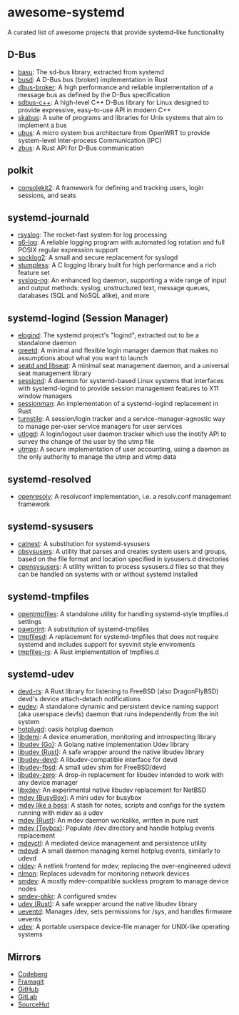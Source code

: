 # awesome-systemd
A curated list of awesome projects that provide systemd-like functionality

## D-Bus
* [basu](https://sr.ht/~emersion/basu/): The sd-bus library, extracted from
systemd
* [busd](https://github.com/dbus2/busd): A D-Bus bus (broker) implementation
in Rust
* [dbus-broker](https://github.com/bus1/dbus-broker): A high performance
and reliable implementation of a message bus as defined by the D-Bus
specification
* [sdbus-c++](https://github.com/Kistler-Group/sdbus-cpp): A high-level C++
D-Bus library for Linux designed to provide expressive, easy-to-use API in
modern C++
* [skabus](https://skarnet.org/software/skabus/): A suite of programs and
libraries for Unix systems that aim to implement a bus
* [ubus](https://openwrt.org/docs/techref/ubus): A micro system bus
architecture from OpenWRT to provide system-level Inter-process
Communication (IPC)
* [zbus](https://github.com/dbus2/zbus): A Rust API for D-Bus communication

## polkit
* [consolekit2](https://github.com/ConsoleKit2/ConsoleKit2): A framework for
defining and tracking users, login sessions, and seats

## systemd-journald
* [rsyslog](https://www.rsyslog.com/): The rocket-fast system for log
processing
* [s6-log](https://skarnet.org/software/s6/s6-log.html): A reliable logging
program with automated log rotation and full POSIX regular expression support
* [socklog2](https://smarden.org/socklog2/): A small and secure replacement
for syslogd
* [stumpless](https://github.com/goatshriek/stumpless): A C logging library
built for high performance and a rich feature set
* [syslog-ng](https://github.com/syslog-ng/syslog-ng): An enhanced log daemon,
supporting a wide range of input and output methods: syslog, unstructured text,
message queues, databases (SQL and NoSQL alike), and more

## systemd-logind (Session Manager)
* [elogind](https://github.com/elogind/elogind): The systemd project's
"logind", extracted out to be a standalone daemon
* [greetd](https://git.sr.ht/~kennylevinsen/greetd): A minimal and flexible
login manager daemon that makes no assumptions about what you want to launch
* [seatd and libseat](https://git.sr.ht/~kennylevinsen/seatd): A minimal seat
management daemon, and a universal seat management library
* [sessiond](https://jcrd.github.io/sessiond/): A daemon for systemd-based
Linux systems that interfaces with systemd-logind to provide session management
features to X11 window managers
* [sessionman](https://github.com/KillingSpark/sessionman): An implementation
of a systemd-logind replacement in Rust
* [turnstile](https://github.com/chimera-linux/turnstile): A session/login
tracker and a service-manager-agnostic way to manage per-user service managers
for user services
* [utlogd](https://web.obarun.org/software/utlogd/latest/): A login/logout user
daemon tracker which use the inotify API to survey the change of the user by the
utmp file
* [utmps](https://skarnet.org/software/utmps/): A secure implementation of user
accounting, using a daemon as the only authority to manage the utmp and wtmp
data

## systemd-resolved
* [openresolv](https://roy.marples.name/projects/openresolv): A resolvconf
implementation, i.e. a resolv.conf management framework

## systemd-sysusers
* [catnest](https://github.com/eweOS/catnest): A substitution for
systemd-sysusers
* [obsysusers](https://web.obarun.org/software/obsysusers/obsysusers.html): A
utility that parses and creates system users and groups, based on the file
format and location specified in sysusers.d directories
* [opensysusers](https://github.com/cromerc/opensysusers): A utility written to
process sysusers.d files so that they can be handled on systems with or without
systemd installed

## systemd-tmpfiles
* [opentmpfiles](https://github.com/OpenRC/opentmpfiles): A standalone utility
for handling systemd-style tmpfiles.d settings
* [pawprint](https://github.com/eweOS/pawprint): A substitution of
systemd-tmpfiles
* [tmpfilesd](https://github.com/juur/tmpfilesd): A replacement for
systemd-tmpfiles that does not require systemd and includes support for
sysvinit style enviroments
* [tmpfiles-rs](https://github.com/rust-torino/tmpfiles-rs): A Rust
implementation of tmpfiles.d

## systemd-udev
* [devd-rs](https://codeberg.org/valpackett/devd-rs): A Rust library for
listening to FreeBSD (also DragonFlyBSD) devd's device attach-detach
notifications
* [eudev](https://github.com/eudev-project/eudev): A standalone dynamic and
persistent device naming support (aka userspace devfs) daemon that runs
independently from the init system
* [hotplugd](https://github.com/oasislinux/hotplugd): oasis hotplug daemon
* [libdemi](https://github.com/illiliti/libdemi): A device enumeration,
monitoring and introspecting library
* [libudev (Go)](https://github.com/citilinkru/libudev): A Golang native
implementation Udev library
* [libudev (Rust)](https://github.com/dcuddeback/libudev-rs): A safe wrapper
around the native libudev library
* [libudev-devd](https://github.com/wulf7/libudev-devd): A libudev-compatible
interface for devd
* [libudev-fbsd](https://github.com/jiixyj/libudev-fbsd): A small udev shim for
FreeBSD/devd
* [libudev-zero](https://github.com/illiliti/libudev-zero): A drop-in
replacement for libudev intended to work with any device manager
* [libxdev](https://github.com/krytarowski/libxdev): An experimental native
libudev replacement for NetBSD
* [mdev (BusyBox)](https://busybox.net/): A mini udev for busybox
* [mdev like a boss](https://github.com/slashbeast/mdev-like-a-boss): A stash
for notes, scripts and configs for the system running with mdev as a udev
* [mdev (Rust)](https://github.com/rust-italia/mdev): An mdev daemon workalike,
written in pure rust
* [mdev (Toybox)](http://landley.net/toybox/): Populate /dev directory and
handle hotplug events
replacement
* [mdevctl](https://github.com/mdevctl/mdevctl): A mediated device management
and persistence utility
* [mdevd](https://skarnet.org/software/mdevd/): A small daemon managing kernel
hotplug events, similarly to udevd
* [nldev](https://core.suckless.org/nldev/): A netlink frontend for mdev,
replacing the over-engineered udevd
* [nlmon](https://core.suckless.org/nldev/): Replaces udevadm for monitoring
network devices
* [smdev](https://core.suckless.org/smdev/): A mostly mdev-compatible suckless
program to manage device nodes
* [smdev-phkr](https://aur.archlinux.org/packages/smdev): A configured smdev
* [udev (Rust)](https://github.com/Smithay/udev-rs): A safe wrapper around the
native libudev library
* [ueventd](https://android.googlesource.com/platform/system/core/+/master/init/README.ueventd.md):
Manages /dev, sets permissions for /sys, and handles firmware uevents
* [vdev](https://github.com/jcnelson/vdev): A portable userspace device-file
manager for UNIX-like operating systems

## Mirrors
* [Codeberg](https://codeberg.org/firasuke/awesome-systemd)
* [Framagit](https://framagit.org/firasuke/awesome-systemd)
* [GitHub](https://github.com/firasuke/awesome-systemd)
* [GitLab](https://gitlab.com/firasuke/awesome-systemd)
* [SourceHut](https://git.sr.ht/~firasuke/awesome-systemd)
